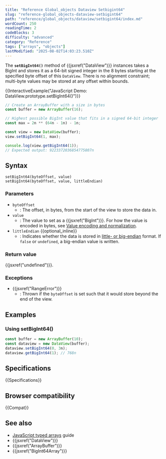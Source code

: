 ```yaml
---
title: "Reference Global_objects Dataview Setbigint64"
slug: "reference-global_objects-dataview-setbigint64"
path: "reference/global_objects/dataview/setbigint64/index.md"
wordCount: 250
readingTime: 2
codeBlocks: 3
difficulty: "advanced"
category: "Reference"
tags: ["arrays", "objects"]
lastModified: "2025-08-02T14:03:23.510Z"
---
```



The **`setBigInt64()`** method of {{jsxref("DataView")}} instances takes a BigInt and stores it as a 64-bit signed integer in the 8 bytes starting at the specified byte offset of this `DataView`. There is no alignment constraint; multi-byte values may be stored at any offset within bounds.

{{InteractiveExample("JavaScript Demo: DataView.prototype.setBigInt64()")}}

```js interactive-example
// Create an ArrayBuffer with a size in bytes
const buffer = new ArrayBuffer(16);

// Highest possible BigInt value that fits in a signed 64-bit integer
const max = 2n ** (64n - 1n) - 1n;

const view = new DataView(buffer);
view.setBigInt64(1, max);

console.log(view.getBigInt64(1));
// Expected output: 9223372036854775807n
```

## Syntax

```js-nolint
setBigInt64(byteOffset, value)
setBigInt64(byteOffset, value, littleEndian)
```

### Parameters

- `byteOffset`
  - : The offset, in bytes, from the start of the view to store the data in.
- `value`
  - : The value to set as a {{jsxref("BigInt")}}. For how the value is encoded in bytes, see [Value encoding and normalization](/en-US/docs/Web/JavaScript/Reference/Global_Objects/TypedArray#value_encoding_and_normalization).
- `littleEndian` {{optional_inline}}
  - : Indicates whether the data is stored in [little- or big-endian](/en-US/docs/Glossary/Endianness) format. If `false` or `undefined`, a big-endian value is written.

### Return value

{{jsxref("undefined")}}.

### Exceptions

- {{jsxref("RangeError")}}
  - : Thrown if the `byteOffset` is set such that it would store beyond the end of the view.

## Examples

### Using setBigInt64()

```js
const buffer = new ArrayBuffer(10);
const dataview = new DataView(buffer);
dataview.setBigInt64(0, 3n);
dataview.getBigInt64(1); // 768n
```

## Specifications

{{Specifications}}

## Browser compatibility

{{Compat}}

## See also

- [JavaScript typed arrays](/en-US/docs/Web/JavaScript/Guide/Typed_arrays) guide
- {{jsxref("DataView")}}
- {{jsxref("ArrayBuffer")}}
- {{jsxref("BigInt64Array")}}
